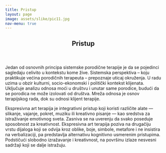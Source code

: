 ```yaml
---
title: Pristup
layout: page
image: assets/slike/pic11.jpg
nav-menu: true
---
```


<!-- Main -->
<div id="main" class="alt">

<!-- One -->
<section id="one">
	<div class="inner">
		<header class="major">
			<h1>Pristup</h1>
		</header>

<!-- Content -->
<p>Jedan od osnovnih principa sistemske porodične terapije je da se pojedinci sagledaju celivito u kontekstu kome žive. Sistemska perspektiva – koju praktikuje većina porodičnih terapeuta – prepoznaje uticaj okruženja. U radu uzima u obzir kulturni, socio-ekonomski i politički kontekst klijenata. Uključuje analizu odnosa moći u društvu i unutar same porodice, budući da se porodica ne može izolovati od društva. Mreža odnosa je osnov terapijskog rada, dok su odnosi klijent terapije. 

Ekspresivna art terapija je integrativni pristup koji koristi različite alate — slikanje, vajanje, pokret, muziku ili kreativno pisanje — kao sredstva za istraživanje emotivnog sveta. Zasniva se na uverenju da svako poseduje sposobnost za kreativnost. Ekspresivna art terapija poziva na drugačiju vrstu dijaloga koji se odvija kroz oblike, boje, simbole, metafore i ne insistira na verbalizaciji, pa predstavlja alternativu kognitivno usmerenim pristupima. Podstičući slobodno izražavanje i kreativnost, na površinu izlaze nesvesni sadržaji koji se dalje istražuju. 
</p>

